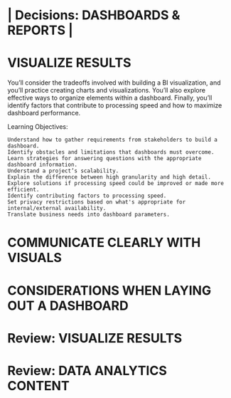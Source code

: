 # | Decisions: DASHBOARDS & REPORTS |

# VISUALIZE RESULTS

You’ll consider the tradeoffs involved with building a BI visualization, and you’ll practice creating charts and visualizations. You’ll also explore effective ways to organize elements within a dashboard. Finally, you’ll identify factors that contribute to processing speed and how to maximize dashboard performance.

Learning Objectives:

    Understand how to gather requirements from stakeholders to build a dashboard.
    Identify obstacles and limitations that dashboards must overcome.
    Learn strategies for answering questions with the appropriate dashboard information.
    Understand a project’s scalability.
    Explain the difference between high granularity and high detail.
    Explore solutions if processing speed could be improved or made more efficient.
    Identify contributing factors to processing speed.
    Set privacy restrictions based on what's appropriate for internal/external availability.
    Translate business needs into dashboard parameters.

# COMMUNICATE CLEARLY WITH VISUALS

# CONSIDERATIONS WHEN LAYING OUT A DASHBOARD

# Review: VISUALIZE RESULTS

# Review: DATA ANALYTICS CONTENT

